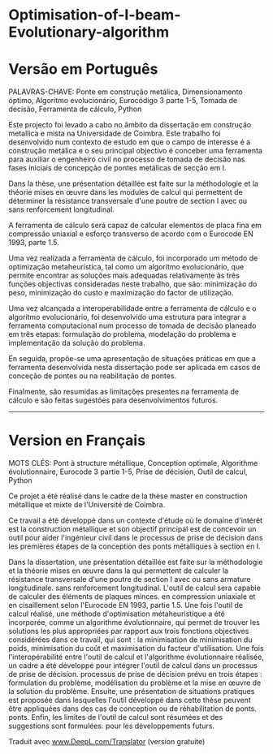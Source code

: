 # Optimisation-of-I-beam-Evolutionary-algorithm
# Versão em Português

PALAVRAS-CHAVE: Ponte em construção metálica, Dimensionamento óptimo, Algoritmo evolucionário, Eurocódigo 3 parte 1-5, Tomada de decisão, Ferramenta de cálculo, Python

Este projecto foi levado a cabo no âmbito da dissertação em construção metallica e mista na Universidade de Coimbra.
Este trabalho foi desenvolvido num contexto de estudo em que o campo de
interesse é a construção metálica e o seu principal objectivo é conceber uma ferramenta para
auxiliar o engenheiro civil no processo de tomada de decisão nas fases iniciais de concepção de
pontes metálicas de secção em I.

Dans la thèse, une présentation détaillée est faite sur la méthodologie et la théorie mises 
en œuvre dans les modules de calcul qui permettent de déterminer la résistance transversale 
d'une poutre de section I avec ou sans renforcement longitudinal.

A ferramenta de cálculo será capaz de calcular elementos de placa fina
em compressão uniaxial e esforço transverso de acordo com o Eurocode EN 1993, parte 1.5.

Uma vez realizada a ferramenta de cálculo, foi incorporado um método de optimização metaheurística,
tal como um algoritmo evolucionário, que permite encontrar as soluções mais adequadas
relativamente às três funções objectivas consideradas neste trabalho, que são: minimização do
peso, minimização do custo e maximização do factor de utilização.

Uma vez alcançada a interoperabilidade entre a ferramenta de cálculo e o algoritmo evolucionário,
foi desenvolvido uma estrutura para integrar a ferramenta computacional num processo de
tomada de decisão planeado em três etapas: formulação do problema, modelação do problema e
implementação da solução do problema.

En seguida, propõe-se uma apresentação de situações práticas em que a ferramenta desenvolvida
nesta dissertação pode ser aplicada em casos de conceção de pontes ou na reabilitação de
pontes.

Finalmente, são resumidas as limitações presentes na ferramenta de cálculo e são feitas sugestões
para desenvolvimentos futuros.

----------------------------------------------------------------------------------------------------------
# Version en Français

MOTS CLÉS: Pont à structure métallique, Conception optimale, Algorithme évolutionnaire, Eurocode 3 partie 1-5, Prise de décision, Outil de calcul, Python

Ce projet a été réalisé dans le cadre de la thèse master en construction métallique et mixte de l'Université de Coimbra.

Ce travail a été développé dans un contexte d'étude où le domaine d'intérêt est la construction métallique et 
son objectif principal est de concevoir un outil pour aider l'ingénieur civil dans le processus de prise de 
décision dans les premières étapes de la conception des ponts métalliques à section en I.

Dans la dissertation, une présentation détaillée est faite sur la méthodologie et la théorie mises en œuvre dans la
qui permettent de calculer la résistance transversale d'une poutre de section I avec ou sans armature longitudinale.
sans renforcement longitudinal. L'outil de calcul sera capable de calculer des éléments de plaques minces.
en compression uniaxiale et en cisaillement selon l'Eurocode EN 1993, partie 1.5.
Une fois l'outil de calcul réalisé, une méthode d'optimisation métaheuristique a été incorporée,
comme un algorithme évolutionnaire, qui permet de trouver les solutions les plus appropriées
par rapport aux trois fonctions objectives considérées dans ce travail, qui sont : la minimisation de
minimisation du poids, minimisation du coût et maximisation du facteur d'utilisation.
Une fois l'interopérabilité entre l'outil de calcul et l'algorithme évolutionnaire réalisée,
un cadre a été développé pour intégrer l'outil de calcul dans un processus de prise de décision.
processus de prise de décision prévu en trois étapes : formulation du problème, modélisation du problème et
la mise en œuvre de la solution du problème.
Ensuite, une présentation de situations pratiques est proposée dans lesquelles l'outil développé
dans cette thèse peuvent être appliquées dans des cas de conception ou de réhabilitation de ponts.
ponts.
Enfin, les limites de l'outil de calcul sont résumées et des suggestions sont formulées.
pour les développements futurs.

Traduit avec www.DeepL.com/Translator (version gratuite)
